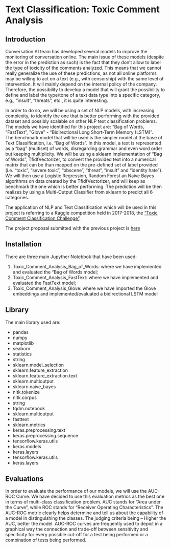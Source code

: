 # Text Classification: Toxic Comment Analysis

## Introduction

Conversation AI team has developed several models to improve the monitoring of conversation online. The main issue of these models (despite the error in the prediction as such) is the fact that they don’t allow to label the type of toxicity of the comments analyzed. This means that we cannot really generalize the use of these predictions, as not all online platforms may be willing to act on a text (e.g., with censorship) with the same level of intervention. It will mainly depend on the internal policy of the company. Therefore, the possibility to develop a model that will grant the possibility to define and label the type/tone of a text data type into a specific category, e.g., “insult”, “threats”, etc., it is quite interesting. 

In order to do so, we will be using a set of NLP models, with increasing complexity, to identify the one that is better performing with the provided dataset and possibly scalable on other NLP text classification problems. The models we have identified for this project are: “Bag of Words, “FastText”, "Glove" - “Bidirectional Long Short-Term Memory (LSTM)”.  
The benchmark model that will be used is the simpler model at the base of Text Classification, i.e. “Bag of Words”. In this model, a text is represented as a “bag” (multiset) of words, disregarding grammar and even word order but keeping multiplicity. We will be using a sklearn implementation of “Bag of Words”, TfidfVectorizer, to convert the provided text into a numerical matrix that can be than mapped on the pre-defined set of label provided (i.e. “toxic”, “severe toxic”, “obscene”, “threat”, “insult” and “identity hate”). We will then use a Logistic Regression, Random Forest an Naive Bayes algorithms on data created by the TfidfVectorizer, and will keep as benchmark the one which is better performing. The prediction will be then realizes by using a Multi-Output Classifier from sklearn to predict all 6 categories. 

The application of NLP and Text Classification which will be used in this project is referring to a Kaggle competition held in 2017-2018, the [“Toxic Comment Classification Challenge”](https://www.kaggle.com/c/jigsaw-toxic-comment-classification-challenge).

The project proposal submitted with the previous project is [here](https://review.udacity.com/#!/reviews/3203822)

## Installation

There are three main Jupyther Notebbok that have been used: 

1. Toxic_Comment_Analysis_Bag_of_Words: where we have implemented and evaluated the “Bag of Words model;
2. Toxic_Comment_Analysis_FastText: where we have implemented and evaluated the FastText model;
3. Toxic_Comment_Analysis_Glove: where we have imported the Glove embeddings and implemented/evaluated a bidirectional LSTM model

## Library

The main library used are:

- pandas
- numpy
- matplotlib
- seaborn
- statistics
- string
- sklearn.model_selection
- sklearn.feature_extraction
- sklearn.feature_extraction.text
- sklearn.multioutput
- sklearn.naive_bayes
- nltk.tokenize
- nltk.corpus
- string
- tqdm.notebook
- sklearn.multioutput 
- fasttext
- sklearn.metrics
- keras.preprocessing.text
- keras.preprocessing.sequence
- tensorflow.keras.utils
- keras.models
- keras.layers
- tensorflow.keras.utils
- keras.layers

## Evaluations

In order to evaluate the performance of our models, we will use the AUC-ROC Curve. We have decided to use this evaluation metrics as the best one in terms of multi-class classification problem. AUC stands for “Area under the Curve”, while ROC stands for “Receiver Operating Characteristics”. The AUC-ROC metric clearly helps determine and tell us about the capability of a model in distinguishing the classes. The judging criteria being – Higher the AUC, better the model. AUC-ROC curves are frequently used to depict in a graphical way the connection and trade-off between sensitivity and specificity for every possible cut-off for a test being performed or a combination of tests being performed.
